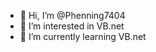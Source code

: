- 👋 Hi, I’m @Phenning7404
- 👀 I’m interested in VB.net
- 🌱 I’m currently learning VB.net


<!---
Phenning7404/Phenning7404 is a ✨ special ✨ repository because its `README.md` (this file) appears on your GitHub profile.
You can click the Preview link to take a look at your changes.
--->
